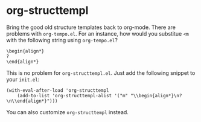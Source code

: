 # org-structtempl
Bring the good old structure templates back to org-mode.
There are problems with `org-tempo.el`.
For an instance, how would you substitue `<m` with the following string using `org-tempo.el`?
```lang-latex
\begin{align*}
?
\end{align*}
```
This is no problem for `org-structtempl.el`. Just add the following snippet to your `init.el`:
```lang-el
(with-eval-after-load 'org-structtempl
    (add-to-list 'org-structtempl-alist '("m" "\\begin{align*}\n?\n\\end{align*}")))
```
You can also customize `org-structtempl` instead.
